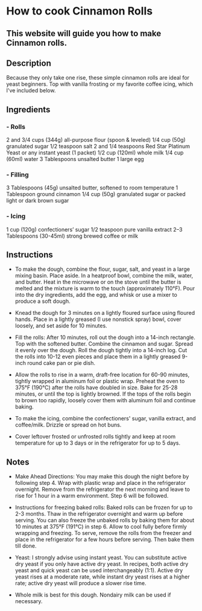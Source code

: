 # How to cook Cinnamon Rolls
## This website will guide you how to make Cinnamon rolls.
## Description
Because they only take one rise, these simple cinnamon rolls are ideal for yeast beginners. Top with vanilla frosting or my favorite coffee icing, which I've included below.

## Ingredients
### - Rolls
2 and 3/4 cups (344g) all-purpose flour (spoon & leveled)
1/4 cup (50g) granulated sugar
1/2 teaspoon salt
2 and 1/4 teaspoons Red Star Platinum Yeast or any instant yeast (1 packet)
1/2 cup (120ml) whole milk
1/4 cup (60ml) water
3 Tablespoons unsalted butter
1 large egg
### - Filling
3 Tablespoons (45g) unsalted butter, softened to room temperature
1 Tablespoon ground cinnamon
1/4 cup (50g) granulated sugar or packed light or dark brown sugar
### - Icing
1 cup (120g) confectioners’ sugar
1/2 teaspoon pure vanilla extract
2–3 Tablespoons (30-45ml) strong brewed coffee or milk
## Instructions
- To make the dough, combine the flour, sugar, salt, and yeast in a large mixing basin. Place aside.
In a heatproof bowl, combine the milk, water, and butter. Heat in the microwave or on the stove until the butter is melted and the mixture is warm to the touch (approximately 110°F). Pour into the dry ingredients, add the egg, and whisk or use a mixer to produce a soft dough.

- Knead the dough for 3 minutes on a lightly floured surface using floured hands. Place in a lightly greased (I use nonstick spray) bowl, cover loosely, and set aside for 10 minutes.

- Fill the rolls: After 10 minutes, roll out the dough into a 14-inch rectangle. Top with the softened butter. Combine the cinnamon and sugar. Spread it evenly over the dough. Roll the dough tightly into a 14-inch log. Cut the rolls into 10-12 even pieces and place them in a lightly greased 9-inch round cake pan or pie dish.

- Allow the rolls to rise in a warm, draft-free location for 60-90 minutes, tightly wrapped in aluminum foil or plastic wrap.
Preheat the oven to 375°F (190°C) after the rolls have doubled in size. Bake for 25-28 minutes, or until the top is lightly browned. If the tops of the rolls begin to brown too rapidly, loosely cover them with aluminum foil and continue baking.

- To make the icing, combine the confectioners' sugar, vanilla extract, and coffee/milk. Drizzle or spread on hot buns.

- Cover leftover frosted or unfrosted rolls tightly and keep at room temperature for up to 3 days or in the refrigerator for up to 5 days.
## Notes

- Make Ahead Directions: You may make this dough the night before by following step 4. Wrap with plastic wrap and place in the refrigerator overnight. Remove from the refrigerator the next morning and leave to rise for 1 hour in a warm environment. Step 6 will be followed.

- Instructions for freezing baked rolls: Baked rolls can be frozen for up to 2-3 months. Thaw in the refrigerator overnight and warm up before serving. You can also freeze the unbaked rolls by baking them for about 10 minutes at 375°F (191°C) in step 6. Allow to cool fully before firmly wrapping and freezing. To serve, remove the rolls from the freezer and place in the refrigerator for a few hours before serving. Then bake them till done.

- Yeast: I strongly advise using instant yeast. You can substitute active dry yeast if you only have active dry yeast. In recipes, both active dry yeast and quick yeast can be used interchangeably (1:1). Active dry yeast rises at a moderate rate, while instant dry yeast rises at a higher rate; active dry yeast will produce a slower rise time.

- Whole milk is best for this dough. Nondairy milk can be used if necessary.
